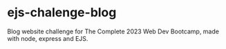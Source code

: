# ejs-chalenge-blog
Blog website challenge for The Complete 2023 Web Dev Bootcamp, made with node, express and EJS.
